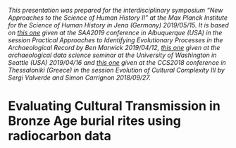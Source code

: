 *This presentation was prepared for the interdisciplinary symposium “New Approaches to the Science of Human History II” at the Max Planck Institute for the Science of Human History in Jena (Germany) 2019/05/15. It is based on [this one](https://github.com/nevrome/popgen.styletrans.saa2019) given at the SAA2019 conference in Albuquerque (USA) in the session Practical Approaches to Identifying Evolutionary Processes in the Archaeological Record by Ben Marwick 2019/04/12, [this one](https://github.com/nevrome/cultrans.bronzeageburials.UW2019) given at the archaeological data science seminar at the University of Washington in Seattle (USA) 2019/04/16 and [this one](https://github.com/nevrome/cultrans.bronzeageburials.ccs2018) given at the CCS2018 conference in Thessaloniki (Greece) in the session Evolution of Cultural Complexity III by Sergi Valverde and Simon Carrignon 2018/09/27.*

# Evaluating Cultural Transmission in Bronze Age burial rites using radiocarbon data

